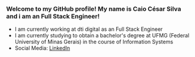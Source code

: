 ### Welcome to my GitHub profile! My name is Caio César Silva and i am an Full Stack Engineer!

- I am currently working at dti digital as an Full Stack Engineer
- I am currently studying to obtain a bachelor's degree at UFMG (Federal University of Minas Gerais) in the course of Information Systems
- Social Media: [LinkedIn](https://www.linkedin.com/in/caio-cesar-silva/) 

